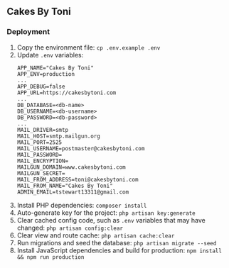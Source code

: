 ## Cakes By Toni

### Deployment
1. Copy the environment file: `cp .env.example .env`
2. Update `.env` variables:
    ```
    APP_NAME="Cakes By Toni"
    APP_ENV=production
    ...
    APP_DEBUG=false
    APP_URL=https://cakesbytoni.com
    ...
    DB_DATABASE=<db-name>
    DB_USERNAME=<db-username>
    DB_PASSWORD=<db-password>
    ...
    MAIL_DRIVER=smtp
    MAIL_HOST=smtp.mailgun.org
    MAIL_PORT=2525
    MAIL_USERNAME=postmaster@cakesbytoni.com
    MAIL_PASSWORD=
    MAIL_ENCRYPTION=
    MAILGUN_DOMAIN=www.cakesbytoni.com
    MAILGUN_SECRET=
    MAIL_FROM_ADDRESS=toni@cakesbytoni.com
    MAIL_FROM_NAME="Cakes By Toni"
    ADMIN_EMAIL=tstewart13311@gmail.com
    ```
3. Install PHP dependencies: `composer install`
4. Auto-generate key for the project: `php artisan key:generate`
5. Clear cached config code, such as `.env` variables that may have changed: `php artisan config:clear`
6. Clear view and route cache: `php artisan cache:clear`
7. Run migrations and seed the database: `php artisan migrate --seed`
8. Install JavaScript dependencies and build for production: `npm install && npm run production`
